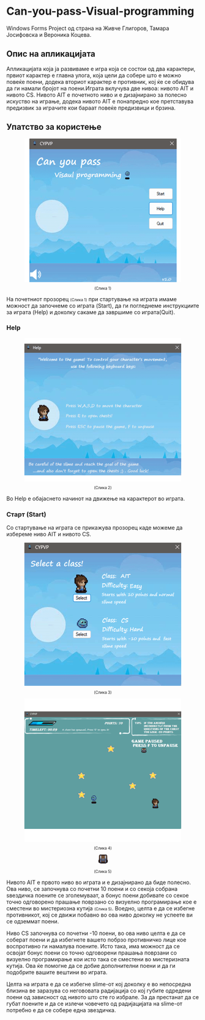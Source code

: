 # Can-you-pass-Visual-programming
Windows Forms Project од страна на Живче Глигоров, Тамара Јосифовска и Верoника Коцева.


## Опис на апликацијата
Апликацијата која ја развивамe е игра која се состои од  два карактери, првиот карактер е главна улога, која цели да собере што е можно повеќе поени, додека вториот карактер е противник, кој ќе се обидува да ги намали бројот на поени.Играта вклучува две нивоа: нивото AIT и нивото CS. Нивото AIT е почетното ниво и е дизајнирано за полесно искуство на играње, додека нивото AIT е понапредно кое претставува предизвик за играчите кои бараат повеќе предизвици и брзина.

## Упатство за користење

<img src="./CYPVP/assets/ReadMe_images/start_menu.png" style="display: block; margin: auto" >


<p align="center" style="font-size: 10px"> (Слика 1)</p>

На почетниот прозорец <span style="font-size: 10px"> (Слика 1)</span> при стартување на играта имаме можност да започнеме со играта (Start), да ги погледнеме инструкциите за играта  (Help) и доколку сакаме да завршиме со играта(Quit).

### Help


  <img src="./CYPVP/assets/ReadMe_images/help_menu.png" style="display: block; margin: auto" >

<p align="center" style="font-size: 10px"> (Слика 2)</p>

Во Help е обајаснето начинот на движење на карактерот во играта.

### Старт (Start)

Со стартување на играта се прикажува прозорец каде можеме да избереме ниво AIT и нивото CS.

  <img src="./CYPVP/assets/ReadMe_images/class_menu.png" style="display: block; margin: auto">
<p align="center" style="font-size: 10px"> (Слика 3)</p>

<img src="./CYPVP/assets/ReadMe_images/game_window.png" style="display: block; margin: auto">
<p align="center" style="font-size: 10px"> (Слика 4)</p>
<img src="./CYPVP/assets/ReadMe_images/chest.png" style="display: block; margin: auto">
<p style="font-size: 10px" align="center"> (Слика 5)</p>


Нивото AIT е првото ниво во играта и е дизајнирано да биде полесно. Ова ниво, се започнува со почетни 10 поени и со секоја собрана ѕвездичка поените се зголемуваат, а бонус поени добивате со секое точно одговорено прашање поврзано со визуелно програмирање кое е сместени во мистериозна кутија <span style="font-size: 10px"> (Слика 5)</span>. Воедно, целта е да се избегне противникот, кој се движи побавно во ова ниво доколку не успеете ви се одземмат поени.

Ниво CS започнува со  почетни -10 поени, во ова ниво целта е да се соберат поени и да избегнете вашето побрзо противничко лице кое воспротивно ги намалува поените. Исто така, има можност да се освојат бонус поени со точно одговорени прашања поврзани со визуелно програмирање кои исто така се сместени во мистеризната кутија. Ова ќе помогне да се добие дополнителни поени и да ги подобрите вашите вештини во играта.

Целта на играта е да се избегне slime-от кој доколку е во непосредна близина ве заразува со негововата радијација со кој губите одредени
поени од зависност од нивото што сте го избрале. За да престанат да се губат поените и да се излечи човечето од радијацијата на slime-от потребно е да се собере една звездичка.

